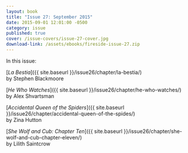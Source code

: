 ```yaml
---
layout: book
title: "Issue 27: September 2015"
date: 2015-09-01 12:01:00 -0500
category: issue
published: true
cover: /issue-covers/issue-27-cover.jpg
download-link: /assets/ebooks/fireside-issue-27.zip
---
```


In this issue:

[_La Bestia_]({{ site.baseurl }}/issue26/chapter/la-bestia/)<br/>
by Stephen Blackmoore

[_He Who Watches_]({{ site.baseurl }}/issue26/chapter/he-who-watches/)<br/>
by Alex Shvartsman

[_Accidental Queen of the Spiders_]({{ site.baseurl }}/issue26/chapter/accidental-queen-of-the-spides/)<br/>
by Zina Hutton

[_She Wolf and Cub: Chapter Ten_]({{ site.baseurl }}/issue26/chapter/she-wolf-and-cub-chapter-eleven/)<br/>
by Lilith Saintcrow
